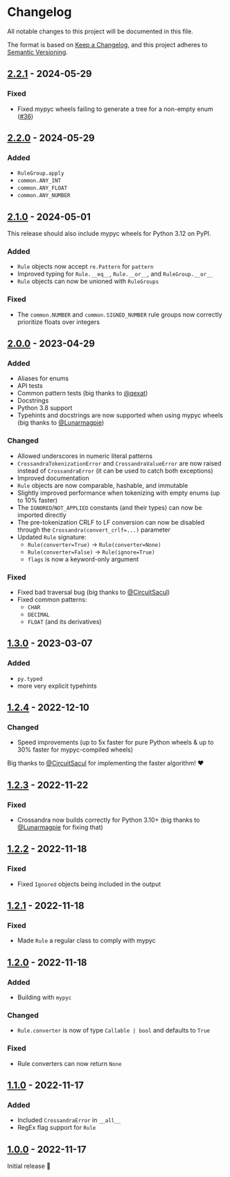 # Changelog

All notable changes to this project will be documented in this file.

The format is based on [Keep a Changelog](https://keepachangelog.com/en/1.0.0/),
and this project adheres to
[Semantic Versioning](https://semver.org/spec/v2.0.0.html).


## [2.2.1] - 2024-05-29

### Fixed
- Fixed mypyc wheels failing to generate a tree for a non-empty enum ([#36])

[#36]: https://github.com/trag1c/crossandra/issues/36

## [2.2.0] - 2024-05-29

### Added
* `RuleGroup.apply`
* `common.ANY_INT`
* `common.ANY_FLOAT`
* `common.ANY_NUMBER`

## [2.1.0] - 2024-05-01

This release should also include mypyc wheels for Python 3.12 on PyPI.

### Added
- `Rule` objects now accept `re.Pattern` for `pattern`
- Improved typing for `Rule.__eq__`, `Rule.__or__`, and `RuleGroup.__or__`
- `Rule` objects can now be unioned with `RuleGroups`

### Fixed
- The `common.NUMBER` and `common.SIGNED_NUMBER` rule groups now correctly
  prioritize floats over integers

## [2.0.0] - 2023-04-29

### Added
- Aliases for enums
- API tests
- Common pattern tests (big thanks to [@qexat](https://github.com/qexat))
- Docstrings
- Python 3.8 support
- Typehints and docstrings are now supported when using mypyc wheels (big thanks
  to [@Lunarmagpie](https://github.com/Lunarmagpie))

### Changed
- Allowed underscores in numeric literal patterns
- `CrossandraTokenizationError` and `CrossandraValueError` are now raised
  instead of `CrossandraError` (it can be used to catch both exceptions)
- Improved documentation
- `Rule` objects are now comparable, hashable, and immutable
- Slightly improved performance when tokenizing with empty enums (up to 10%
  faster)
- The `IGNORED`/`NOT_APPLIED` constants (and their types) can now be imported
  directly
- The pre-tokenization CRLF to LF conversion can now be disabled through the
  `Crossandra(convert_crlf=...)` parameter
- Updated `Rule` signature:
  - `Rule(converter=True)` -> `Rule(converter=None)`
  - `Rule(converter=False)` -> `Rule(ignore=True)`
  - `flags` is now a keyword-only argument

### Fixed
- Fixed bad traversal bug (big thanks to
  [@CircuitSacul](https://github.com/CircuitSacul))
- Fixed common patterns:
  - `CHAR`
  - `DECIMAL`
  - `FLOAT` (and its derivatives)


## [1.3.0] - 2023-03-07

### Added
- `py.typed`
- more very explicit typehints


## [1.2.4] - 2022-12-10

### Changed
- Speed improvements (up to 5x faster for pure Python wheels & up to 30% faster
  for mypyc-compiled wheels)

Big thanks to [@CircuitSacul](https://github.com/CircuitSacul) for implementing
the faster algorithm! ❤️


## [1.2.3] - 2022-11-22

### Fixed
- Crossandra now builds correctly for Python 3.10+ (big thanks to 
  [@Lunarmagpie](https://github.com/Lunarmagpie) for fixing that)


## [1.2.2] - 2022-11-18

### Fixed
- Fixed `Ignored` objects being included in the output


## [1.2.1] - 2022-11-18

### Fixed
- Made `Rule` a regular class to comply with mypyc


## [1.2.0] - 2022-11-18

### Added
- Building with `mypyc`

### Changed
- `Rule.converter` is now of type `Callable | bool` and defaults to `True`

### Fixed
- Rule converters can now return `None`


## [1.1.0] - 2022-11-17

### Added
- Included `CrossandraError` in `__all__`
- RegEx flag support for `Rule`


## [1.0.0] - 2022-11-17

Initial release 🎉

[1.0.0]: https://github.com/trag1c/crossandra/releases/tag/1.0.0
[1.1.0]: https://github.com/trag1c/crossandra/compare/1.0.0...1.1.0
[1.2.0]: https://github.com/trag1c/crossandra/compare/1.1.0...1.2.0
[1.2.1]: https://github.com/trag1c/crossandra/compare/1.2.0...1.2.1
[1.2.2]: https://github.com/trag1c/crossandra/compare/1.2.1...1.2.2
[1.2.3]: https://github.com/trag1c/crossandra/compare/1.2.2...1.2.3
[1.2.4]: https://github.com/trag1c/crossandra/compare/1.2.3...1.2.4
[1.3.0]: https://github.com/trag1c/crossandra/compare/1.2.4...1.3.0
[2.0.0]: https://github.com/trag1c/crossandra/compare/1.3.0...2.0.0
[2.1.0]: https://github.com/trag1c/crossandra/compare/2.0.0...2.1.0
[2.2.0]: https://github.com/trag1c/crossandra/compare/2.1.0...2.2.0
[2.2.1]: https://github.com/trag1c/crossandra/compare/2.2.0...2.2.1
